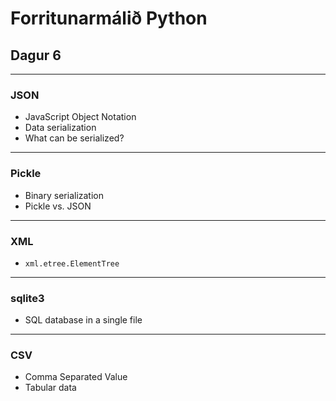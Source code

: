 Forritunarmálið Python
======================

Dagur 6
-------

---

### JSON

* JavaScript Object Notation
* Data serialization
* What can be serialized?

---

### Pickle

* Binary serialization
* Pickle vs. JSON

---

### XML

* `xml.etree.ElementTree`

---

### sqlite3

* SQL database in a single file

---

### CSV

* Comma Separated Value
* Tabular data
